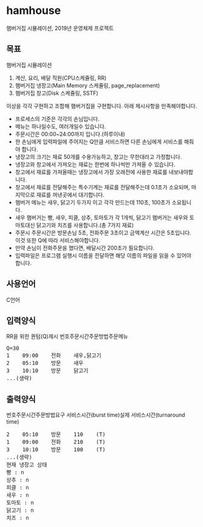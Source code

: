 # hamhouse
햄버거집 시뮬레이션, 2019년 운영체제 프로젝트

## 목표
햄버거집 시뮬레이션

1. 계산, 요리, 배달 직원(CPU스케쥴링, RR)
2. 햄버거집 냉장고(Main Memory 스케쥴링, page_replacement)
3. 햄버거집 창고(Disk 스케쥴링, SSTF)

이상을 각각 구현하고 조합해 햄버거집을 구현합니다.
아래 제시사항을 만족해야합니다.

* 프로세스의 기준은 각각의 손님입니다.
* 메뉴는 하나일수도, 여러개일수 있습니다.
* 주문시간은 00:00~24:00까지 입니다.(하루이내)
* 한 손님에게 입력파일에 주어지는 Q만큼 서비스하면 다른 손님에게 서비스를 해줘야 합니다.
* 냉장고의 크기는 재료 50개를 수용가능하고, 창고는 무한대라고 가정합니다.
* 냉장고와 창고에서 가져오는 재료는 한번에 하나씩만 가져올 수 있습니다.
* 창고에서 재료를 가져올때는 냉장고에서 가장 오래전에 사용한 재료를 내보내야합니다.
* 창고에서 재료를 전달해주는 특수기계는 재료를 전달해주는데 0.1초가 소요되며, 마지막으로 재료를 꺼낸곳에서 대기합니다.
* 햄버거 메뉴는 새우, 닭고기 두가지 이고 각각 만드는데 110초, 100초가 소요됩니다.
* 새우 햄버거는 빵, 새우, 피클, 상추, 토마토가 각 1개씩, 닭고기 햄버거는 새우와 토마토대신 닭고기와 치즈를 사용합니다.(총 7가지 재료)
* 주문시 주문시간은 방문손님 5초, 전화주문 3초이고 금액계산 시간은 5초입니다. 이것 또한 Q에 따라 서비스해야합니다.
* 만약 손님이 전화주문을 했다면, 배달시간 200초가 필요합니다.
* 입력파일은 프로그램 실행시 이름을 전달하면 해당 이름의 파일을 읽을 수 있어야 합니다.

## 사용언어
C언어

## 입력양식
RR을 위한 퀀텀(Q)제시
번호<tab>주문시간<tab>주문방법<tab>주문메뉴
  
<pre>
Q=30
1    09:00    전화    새우,닭고기
2    05:10    방문    새우
3    10:10    방문    닭고기
...(생략)
</pre>

## 출력양식
번호<tab>주문시간<tab>주문방법<tab>요구 서비스시간(burst time)<tab>실제 서비스시간(turnaround time)

<pre>
2    05:10    방문    110    (T)
1    09:00    전화    210    (T)
3    10:10    방문    100    (T)
...(생략)
현재 냉장고 상태
빵 : n
상추 : n
피클 : n
새우 : n
토마토 : n
닭고기 : n
치즈 : n
</pre>
